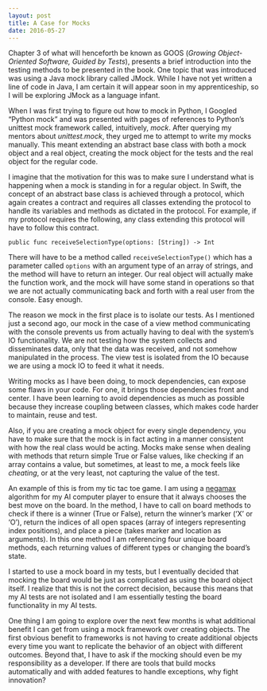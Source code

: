 ```yaml
---
layout: post
title: A Case for Mocks
date: 2016-05-27
---
```


Chapter 3 of what will henceforth be known as GOOS (*Growing Object-Oriented Software, Guided by Tests*), presents a brief introduction into the testing methods to be presented in the book. One topic that was introduced was using a Java mock library called JMock. While I have not yet written a line of code in Java, I am certain it will appear soon in my apprenticeship, so I will be exploring JMock as a language infant. 

When I was first trying to figure out how to mock in Python, I Googled “Python mock” and was presented with pages of references to Python’s unittest mock framework called, intuitively, *mock*. After querying my mentors about *unittest.mock*, they urged me to attempt to write my mocks manually. This meant extending an abstract base class with both a mock object and a real object, creating the mock object for the tests and the real object for the regular code. 

I imagine that the motivation for this was to make sure I understand what is happening when a mock is standing in for a regular object. In Swift, the concept of an abstract base class is achieved through a protocol, which again creates a contract and requires all classes extending the protocol to handle its variables and methods as dictated in the protocol. For example, if my protocol requires the following, any class extending this protocol will have to follow this contract.

```
public func receiveSelectionType(options: [String]) -> Int
```

There will have to be a method called `receiveSelectionType()` which has a parameter called `options` with an argument type of an array of strings, and the method will have to return an integer. Our real object will actually make the function work, and the mock will have some stand in operations so that we are not actually communicating back and forth with a real user from the console. Easy enough. 

The reason we mock in the first place is to isolate our tests. As I mentioned just a second ago, our mock in the case of a view method communicating with the console prevents us from actually having to deal with the system’s IO functionality. We are not testing how the system collects and disseminates data, only that the data was received, and not somehow manipulated in the process. The view test is isolated from the IO because we are using a mock IO to feed it what it needs. 

Writing mocks as I have been doing, to mock dependencies, can expose some flaws in your code. For one, it brings those dependencies front and center. I have been learning to avoid dependencies as much as possible because they increase coupling between classes, which makes code harder to maintain, reuse and test. 

Also, if you are creating a mock object for every single dependency, you have to make sure that the mock is in fact acting in a manner consistent with how the real class would be acting. Mocks make sense when dealing with methods that return simple True or False values, like checking if an array contains a value, but sometimes, at least to me, a mock feels like *cheating*, or at the very least, not capturing the value of the test. 

An example of this is from my tic tac toe game. I am using a [negamax](https://en.wikipedia.org/wiki/Negamax) algorithm for my AI computer player to ensure that it always chooses the best move on the board. In the method, I have to call on board methods to check if there is a winner (True or False), return the winner’s marker (‘X’ or ‘O’), return the indices of all open spaces (array of integers representing index positions), and place a piece (takes marker and location as arguments). In this one method I am referencing four unique board methods, each returning values of different types or changing the board’s state. 

I started to use a mock board in my tests, but I eventually decided that mocking the board would be just as complicated as using the board object itself. I realize that this is not the correct decision, because this means that my AI tests are not isolated and I am essentially testing the board functionality in my AI tests. 

One thing I am going to explore over the next few months is what additional benefit I can get from using a mock framework over creating objects. The first obvious benefit to frameworks is not having to create additional objects every time you want to replicate the behavior of an object with different outcomes. Beyond that, I have to ask if the mocking should even be my responsibility as a developer. If there are tools that build mocks automatically and with added features to handle exceptions, why fight innovation?